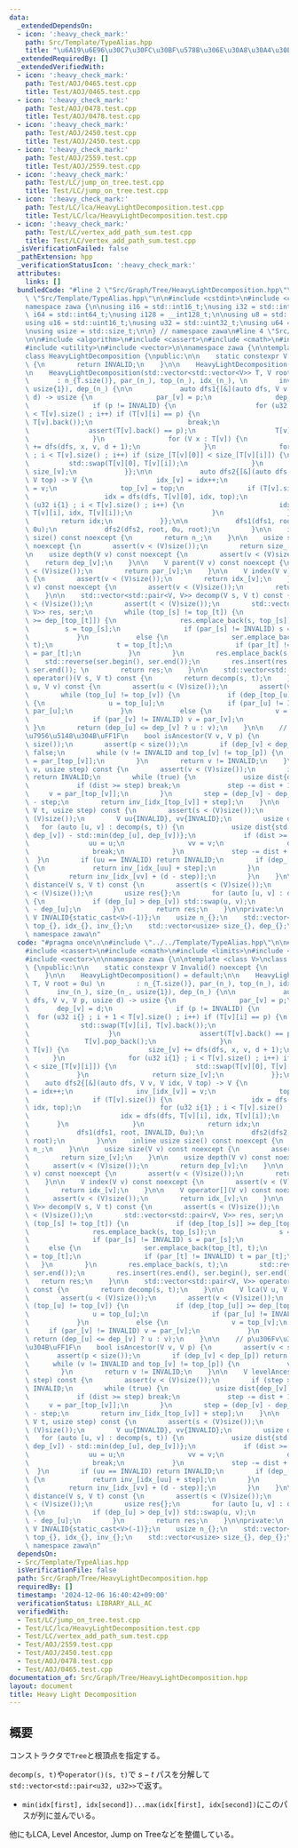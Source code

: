 ```yaml
---
data:
  _extendedDependsOn:
  - icon: ':heavy_check_mark:'
    path: Src/Template/TypeAlias.hpp
    title: "\u6A19\u6E96\u30C7\u30FC\u30BF\u578B\u306E\u30A8\u30A4\u30EA\u30A2\u30B9"
  _extendedRequiredBy: []
  _extendedVerifiedWith:
  - icon: ':heavy_check_mark:'
    path: Test/AOJ/0465.test.cpp
    title: Test/AOJ/0465.test.cpp
  - icon: ':heavy_check_mark:'
    path: Test/AOJ/0478.test.cpp
    title: Test/AOJ/0478.test.cpp
  - icon: ':heavy_check_mark:'
    path: Test/AOJ/2450.test.cpp
    title: Test/AOJ/2450.test.cpp
  - icon: ':heavy_check_mark:'
    path: Test/AOJ/2559.test.cpp
    title: Test/AOJ/2559.test.cpp
  - icon: ':heavy_check_mark:'
    path: Test/LC/jump_on_tree.test.cpp
    title: Test/LC/jump_on_tree.test.cpp
  - icon: ':heavy_check_mark:'
    path: Test/LC/lca/HeavyLightDecomposition.test.cpp
    title: Test/LC/lca/HeavyLightDecomposition.test.cpp
  - icon: ':heavy_check_mark:'
    path: Test/LC/vertex_add_path_sum.test.cpp
    title: Test/LC/vertex_add_path_sum.test.cpp
  _isVerificationFailed: false
  _pathExtension: hpp
  _verificationStatusIcon: ':heavy_check_mark:'
  attributes:
    links: []
  bundledCode: "#line 2 \"Src/Graph/Tree/HeavyLightDecomposition.hpp\"\n\n#line 2\
    \ \"Src/Template/TypeAlias.hpp\"\n\n#include <cstdint>\n#include <cstddef>\n\n\
    namespace zawa {\n\nusing i16 = std::int16_t;\nusing i32 = std::int32_t;\nusing\
    \ i64 = std::int64_t;\nusing i128 = __int128_t;\n\nusing u8 = std::uint8_t;\n\
    using u16 = std::uint16_t;\nusing u32 = std::uint32_t;\nusing u64 = std::uint64_t;\n\
    \nusing usize = std::size_t;\n\n} // namespace zawa\n#line 4 \"Src/Graph/Tree/HeavyLightDecomposition.hpp\"\
    \n\n#include <algorithm>\n#include <cassert>\n#include <cmath>\n#include <limits>\n\
    #include <utility>\n#include <vector>\n\nnamespace zawa {\n\ntemplate <class V>\n\
    class HeavyLightDecomposition {\npublic:\n\n    static constexpr V Invalid() noexcept\
    \ {\n        return INVALID;\n    }\n\n    HeavyLightDecomposition() = default;\n\
    \n    HeavyLightDecomposition(std::vector<std::vector<V>> T, V root = 0u) \n \
    \       : n_{T.size()}, par_(n_), top_(n_), idx_(n_), \n        inv_(n_), size_(n_,\
    \ usize{1}), dep_(n_) {\n\n            auto dfs1{[&](auto dfs, V v, V p, usize\
    \ d) -> usize {\n                par_[v] = p;\n                dep_[v] = d;\n\
    \                if (p != INVALID) {\n                    for (u32 i{} ; i + 1\
    \ < T[v].size() ; i++) if (T[v][i] == p) {\n                        std::swap(T[v][i],\
    \ T[v].back());\n                        break;\n                    }\n     \
    \               assert(T[v].back() == p);\n                    T[v].pop_back();\n\
    \                }\n                for (V x : T[v]) {\n                    size_[v]\
    \ += dfs(dfs, x, v, d + 1);\n                }\n                for (u32 i{1}\
    \ ; i < T[v].size() ; i++) if (size_[T[v][0]] < size_[T[v][i]]) {\n          \
    \          std::swap(T[v][0], T[v][i]);\n                }\n                return\
    \ size_[v];\n            }};\n\n            auto dfs2{[&](auto dfs, V v, V idx,\
    \ V top) -> V {\n                idx_[v] = idx++;\n                inv_[idx_[v]]\
    \ = v;\n                top_[v] = top;\n                if (T[v].size()) {\n \
    \                   idx = dfs(dfs, T[v][0], idx, top);\n                    for\
    \ (u32 i{1} ; i < T[v].size() ; i++) {\n                        idx = dfs(dfs,\
    \ T[v][i], idx, T[v][i]);\n                    }\n                }\n        \
    \        return idx;\n            }};\n\n            dfs1(dfs1, root, INVALID,\
    \ 0u);\n            dfs2(dfs2, root, 0u, root);\n        }\n\n    inline usize\
    \ size() const noexcept {\n        return n_;\n    }\n\n    usize size(V v) const\
    \ noexcept {\n        assert(v < (V)size());\n        return size_[v];\n    }\n\
    \n    usize depth(V v) const noexcept {\n        assert(v < (V)size());\n    \
    \    return dep_[v];\n    }\n\n    V parent(V v) const noexcept {\n        assert(v\
    \ < (V)size());\n        return par_[v];\n    }\n\n    V index(V v) const noexcept\
    \ {\n        assert(v < (V)size());\n        return idx_[v];\n    }\n\n    V operator[](V\
    \ v) const noexcept {\n        assert(v < (V)size());\n        return idx_[v];\n\
    \    }\n\n    std::vector<std::pair<V, V>> decomp(V s, V t) const {\n        assert(s\
    \ < (V)size());\n        assert(t < (V)size());\n        std::vector<std::pair<V,\
    \ V>> res, ser;\n        while (top_[s] != top_[t]) {\n            if (dep_[top_[s]]\
    \ >= dep_[top_[t]]) {\n                res.emplace_back(s, top_[s]);\n       \
    \         s = top_[s];\n                if (par_[s] != INVALID) s = par_[s];\n\
    \            }\n            else {\n                ser.emplace_back(top_[t],\
    \ t);\n                t = top_[t];\n                if (par_[t] != INVALID) t\
    \ = par_[t];\n            }\n        }\n        res.emplace_back(s, t);\n    \
    \    std::reverse(ser.begin(), ser.end());\n        res.insert(res.end(), ser.begin(),\
    \ ser.end()); \n        return res;\n    }\n\n    std::vector<std::pair<V, V>>\
    \ operator()(V s, V t) const {\n        return decomp(s, t);\n    }\n\n    V lca(V\
    \ u, V v) const {\n        assert(u < (V)size());\n        assert(v < (V)size());\n\
    \        while (top_[u] != top_[v]) {\n            if (dep_[top_[u]] >= dep_[top_[v]])\
    \ {\n                u = top_[u];\n                if (par_[u] != INVALID) u =\
    \ par_[u];\n            }\n            else {\n                v = top_[v];\n\
    \                if (par_[v] != INVALID) v = par_[v];\n            }\n       \
    \ }\n        return (dep_[u] <= dep_[v] ? u : v);\n    }\n\n    // p\u306Fv\u306E\
    \u7956\u5148\u304B\uFF1F\n    bool isAncestor(V v, V p) {\n        assert(v <\
    \ size());\n        assert(p < size());\n        if (dep_[v] < dep_[p]) return\
    \ false;\n        while (v != INVALID and top_[v] != top_[p]) {\n            v\
    \ = par_[top_[v]];\n        }\n        return v != INVALID;\n    }\n\n    V levelAncestor(V\
    \ v, usize step) const {\n        assert(v < (V)size());\n        if (step > dep_[v])\
    \ return INVALID;\n        while (true) {\n            usize dist{dep_[v] - dep_[top_[v]]};\n\
    \            if (dist >= step) break;\n            step -= dist + 1;\n       \
    \     v = par_[top_[v]];\n        }\n        step = (dep_[v] - dep_[top_[v]])\
    \ - step;\n        return inv_[idx_[top_[v]] + step];\n    }\n\n    V jump(V s,\
    \ V t, usize step) const {\n        assert(s < (V)size());\n        assert(t <\
    \ (V)size());\n        V uu{INVALID}, vv{INVALID};\n        usize d{};\n     \
    \   for (auto [u, v] : decomp(s, t)) {\n            usize dist{std::max(dep_[u],\
    \ dep_[v]) - std::min(dep_[u], dep_[v])};\n            if (dist >= step) {\n \
    \               uu = u;\n                vv = v;\n                d = dist;\n\
    \                break;\n            }\n            step -= dist + 1;\n      \
    \  }\n        if (uu == INVALID) return INVALID;\n        if (dep_[uu] <= dep_[vv])\
    \ {\n            return inv_[idx_[uu] + step];\n        }\n        else {\n  \
    \          return inv_[idx_[vv] + (d - step)];\n        }\n    }\n\n    usize\
    \ distance(V s, V t) const {\n        assert(s < (V)size());\n        assert(t\
    \ < (V)size());\n        usize res{};\n        for (auto [u, v] : decomp(s, t))\
    \ {\n            if (dep_[u] > dep_[v]) std::swap(u, v);\n            res += dep_[v]\
    \ - dep_[u];\n        }\n        return res;\n    }\n\nprivate:\n    static constexpr\
    \ V INVALID{static_cast<V>(-1)};\n    usize n_{};\n    std::vector<V> par_{},\
    \ top_{}, idx_{}, inv_{};\n    std::vector<usize> size_{}, dep_{};\n};\n\n} //\
    \ namespace zawa\n"
  code: "#pragma once\n\n#include \"../../Template/TypeAlias.hpp\"\n\n#include <algorithm>\n\
    #include <cassert>\n#include <cmath>\n#include <limits>\n#include <utility>\n\
    #include <vector>\n\nnamespace zawa {\n\ntemplate <class V>\nclass HeavyLightDecomposition\
    \ {\npublic:\n\n    static constexpr V Invalid() noexcept {\n        return INVALID;\n\
    \    }\n\n    HeavyLightDecomposition() = default;\n\n    HeavyLightDecomposition(std::vector<std::vector<V>>\
    \ T, V root = 0u) \n        : n_{T.size()}, par_(n_), top_(n_), idx_(n_), \n \
    \       inv_(n_), size_(n_, usize{1}), dep_(n_) {\n\n            auto dfs1{[&](auto\
    \ dfs, V v, V p, usize d) -> usize {\n                par_[v] = p;\n         \
    \       dep_[v] = d;\n                if (p != INVALID) {\n                  \
    \  for (u32 i{} ; i + 1 < T[v].size() ; i++) if (T[v][i] == p) {\n           \
    \             std::swap(T[v][i], T[v].back());\n                        break;\n\
    \                    }\n                    assert(T[v].back() == p);\n      \
    \              T[v].pop_back();\n                }\n                for (V x :\
    \ T[v]) {\n                    size_[v] += dfs(dfs, x, v, d + 1);\n          \
    \      }\n                for (u32 i{1} ; i < T[v].size() ; i++) if (size_[T[v][0]]\
    \ < size_[T[v][i]]) {\n                    std::swap(T[v][0], T[v][i]);\n    \
    \            }\n                return size_[v];\n            }};\n\n        \
    \    auto dfs2{[&](auto dfs, V v, V idx, V top) -> V {\n                idx_[v]\
    \ = idx++;\n                inv_[idx_[v]] = v;\n                top_[v] = top;\n\
    \                if (T[v].size()) {\n                    idx = dfs(dfs, T[v][0],\
    \ idx, top);\n                    for (u32 i{1} ; i < T[v].size() ; i++) {\n \
    \                       idx = dfs(dfs, T[v][i], idx, T[v][i]);\n             \
    \       }\n                }\n                return idx;\n            }};\n\n\
    \            dfs1(dfs1, root, INVALID, 0u);\n            dfs2(dfs2, root, 0u,\
    \ root);\n        }\n\n    inline usize size() const noexcept {\n        return\
    \ n_;\n    }\n\n    usize size(V v) const noexcept {\n        assert(v < (V)size());\n\
    \        return size_[v];\n    }\n\n    usize depth(V v) const noexcept {\n  \
    \      assert(v < (V)size());\n        return dep_[v];\n    }\n\n    V parent(V\
    \ v) const noexcept {\n        assert(v < (V)size());\n        return par_[v];\n\
    \    }\n\n    V index(V v) const noexcept {\n        assert(v < (V)size());\n\
    \        return idx_[v];\n    }\n\n    V operator[](V v) const noexcept {\n  \
    \      assert(v < (V)size());\n        return idx_[v];\n    }\n\n    std::vector<std::pair<V,\
    \ V>> decomp(V s, V t) const {\n        assert(s < (V)size());\n        assert(t\
    \ < (V)size());\n        std::vector<std::pair<V, V>> res, ser;\n        while\
    \ (top_[s] != top_[t]) {\n            if (dep_[top_[s]] >= dep_[top_[t]]) {\n\
    \                res.emplace_back(s, top_[s]);\n                s = top_[s];\n\
    \                if (par_[s] != INVALID) s = par_[s];\n            }\n       \
    \     else {\n                ser.emplace_back(top_[t], t);\n                t\
    \ = top_[t];\n                if (par_[t] != INVALID) t = par_[t];\n         \
    \   }\n        }\n        res.emplace_back(s, t);\n        std::reverse(ser.begin(),\
    \ ser.end());\n        res.insert(res.end(), ser.begin(), ser.end()); \n     \
    \   return res;\n    }\n\n    std::vector<std::pair<V, V>> operator()(V s, V t)\
    \ const {\n        return decomp(s, t);\n    }\n\n    V lca(V u, V v) const {\n\
    \        assert(u < (V)size());\n        assert(v < (V)size());\n        while\
    \ (top_[u] != top_[v]) {\n            if (dep_[top_[u]] >= dep_[top_[v]]) {\n\
    \                u = top_[u];\n                if (par_[u] != INVALID) u = par_[u];\n\
    \            }\n            else {\n                v = top_[v];\n           \
    \     if (par_[v] != INVALID) v = par_[v];\n            }\n        }\n       \
    \ return (dep_[u] <= dep_[v] ? u : v);\n    }\n\n    // p\u306Fv\u306E\u7956\u5148\
    \u304B\uFF1F\n    bool isAncestor(V v, V p) {\n        assert(v < size());\n \
    \       assert(p < size());\n        if (dep_[v] < dep_[p]) return false;\n  \
    \      while (v != INVALID and top_[v] != top_[p]) {\n            v = par_[top_[v]];\n\
    \        }\n        return v != INVALID;\n    }\n\n    V levelAncestor(V v, usize\
    \ step) const {\n        assert(v < (V)size());\n        if (step > dep_[v]) return\
    \ INVALID;\n        while (true) {\n            usize dist{dep_[v] - dep_[top_[v]]};\n\
    \            if (dist >= step) break;\n            step -= dist + 1;\n       \
    \     v = par_[top_[v]];\n        }\n        step = (dep_[v] - dep_[top_[v]])\
    \ - step;\n        return inv_[idx_[top_[v]] + step];\n    }\n\n    V jump(V s,\
    \ V t, usize step) const {\n        assert(s < (V)size());\n        assert(t <\
    \ (V)size());\n        V uu{INVALID}, vv{INVALID};\n        usize d{};\n     \
    \   for (auto [u, v] : decomp(s, t)) {\n            usize dist{std::max(dep_[u],\
    \ dep_[v]) - std::min(dep_[u], dep_[v])};\n            if (dist >= step) {\n \
    \               uu = u;\n                vv = v;\n                d = dist;\n\
    \                break;\n            }\n            step -= dist + 1;\n      \
    \  }\n        if (uu == INVALID) return INVALID;\n        if (dep_[uu] <= dep_[vv])\
    \ {\n            return inv_[idx_[uu] + step];\n        }\n        else {\n  \
    \          return inv_[idx_[vv] + (d - step)];\n        }\n    }\n\n    usize\
    \ distance(V s, V t) const {\n        assert(s < (V)size());\n        assert(t\
    \ < (V)size());\n        usize res{};\n        for (auto [u, v] : decomp(s, t))\
    \ {\n            if (dep_[u] > dep_[v]) std::swap(u, v);\n            res += dep_[v]\
    \ - dep_[u];\n        }\n        return res;\n    }\n\nprivate:\n    static constexpr\
    \ V INVALID{static_cast<V>(-1)};\n    usize n_{};\n    std::vector<V> par_{},\
    \ top_{}, idx_{}, inv_{};\n    std::vector<usize> size_{}, dep_{};\n};\n\n} //\
    \ namespace zawa\n"
  dependsOn:
  - Src/Template/TypeAlias.hpp
  isVerificationFile: false
  path: Src/Graph/Tree/HeavyLightDecomposition.hpp
  requiredBy: []
  timestamp: '2024-12-06 16:40:42+09:00'
  verificationStatus: LIBRARY_ALL_AC
  verifiedWith:
  - Test/LC/jump_on_tree.test.cpp
  - Test/LC/lca/HeavyLightDecomposition.test.cpp
  - Test/LC/vertex_add_path_sum.test.cpp
  - Test/AOJ/2559.test.cpp
  - Test/AOJ/2450.test.cpp
  - Test/AOJ/0478.test.cpp
  - Test/AOJ/0465.test.cpp
documentation_of: Src/Graph/Tree/HeavyLightDecomposition.hpp
layout: document
title: Heavy Light Decomposition
---
```


## 概要

コンストラクタで`Tree`と根頂点を指定する。

`decomp(s, t)`や`operator()(s, t)`で $s-t$ パスを分解して`std::vector<std::pair<u32, u32>>`で返す。

- `min(idx[first], idx[second])...max(idx[first], idx[second])`にこのパスが列に並んでいる。

他にもLCA, Level Ancestor, Jump on Treeなどを整備している。
